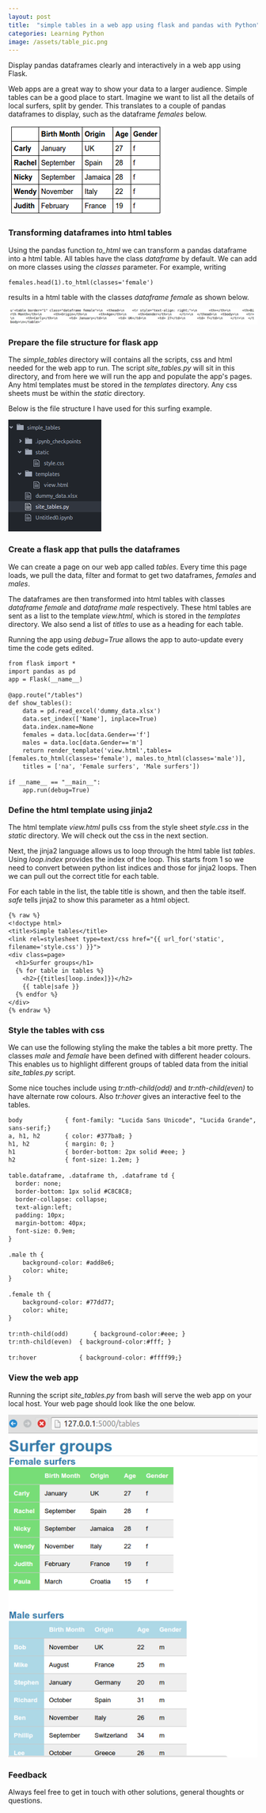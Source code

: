 ```yaml
---
layout: post
title:  "simple tables in a web app using flask and pandas with Python"
categories: Learning Python
image: /assets/table_pic.png
---
```


Display pandas dataframes clearly and interactively in a web app using Flask.
<!--more-->


Web apps are a great way to show your data to a larger audience.  Simple tables can be a good place to start.  Imagine we want to list all the details of local surfers, split by gender.  This translates to a couple of pandas dataframes to display, such as the dataframe *females* below.

![simple dataframe example](/assets/simple_table_df.png)

### Transforming dataframes into html tables
Using the pandas function *to_html* we can transform a pandas dataframe into a html table.  All tables have the class *dataframe* by default.  We can add on more classes using the *classes* parameter.  For example, writing

	females.head(1).to_html(classes='female')

results in a html table with the classes *dataframe female* as shown below.

![html table from pandas](/assets/html_table.png)

### Prepare the file structure for flask app
The *simple_tables* directory will contains all the scripts, css and html needed for the web app to run.  The script *site_tables.py* will sit in this directory, and from here we will run the app and populate the app's pages.  Any html templates must be stored in the *templates* directory.  Any css sheets must be within the *static* directory.

Below is the file structure I have used for this surfing example.

![file structure for flask](/assets/flask_file_structure.png)

### Create a flask app that pulls the dataframes
We can create a page on our web app called *tables*.  Every time this page loads, we pull the data, filter and format to get two dataframes, *females* and *males*.  

The dataframes are then transformed into html tables with classes *dataframe female* and *dataframe male* respectively.  These html tables are sent as a list to the template *view.html*, which is stored in the *templates* directory.  We also send a list of *titles* to use as a heading for each table.

Running the app using *debug=True* allows the app to auto-update every time the code gets edited.

	from flask import *
	import pandas as pd
	app = Flask(__name__)

	@app.route("/tables")
	def show_tables():
	    data = pd.read_excel('dummy_data.xlsx')
	    data.set_index(['Name'], inplace=True)
	    data.index.name=None
	    females = data.loc[data.Gender=='f']
	    males = data.loc[data.Gender=='m']
	    return render_template('view.html',tables=[females.to_html(classes='female'), males.to_html(classes='male')],
	    titles = ['na', 'Female surfers', 'Male surfers'])

	if __name__ == "__main__":
	    app.run(debug=True)

### Define the html template using jinja2
The html template *view.html* pulls css from the style sheet *style.css* in the *static* directory.  We will check out the css in the next section.

Next, the jinja2 language allows us to loop through the html table list *tables*.  Using *loop.index* provides the index of the loop.  This starts from 1 so we need to convert between python list indices and those for jinja2 loops.  Then we can pull out the correct title for each table.  

For each table in the list, the table title is shown, and then the table itself.  *safe* tells jinja2 to show this parameter as a html object.

	{% raw %}
	<!doctype html>
	<title>Simple tables</title>
	<link rel=stylesheet type=text/css href="{{ url_for('static', filename='style.css') }}">
	<div class=page>
	  <h1>Surfer groups</h1>
	  {% for table in tables %}
	    <h2>{{titles[loop.index]}}</h2>
	    {{ table|safe }}
	  {% endfor %}
	</div>
	{% endraw %}

### Style the tables with css
We can use the following styling the make the tables a bit more pretty.  The classes *male* and *female* have been defined with different header colours.  This enables us to highlight different groups of tabled data from the initial *site_tables.py* script.

Some nice touches include using *tr:nth-child(odd)* and *tr:nth-child(even)* to have alternate row colours.  Also *tr:hover* gives an interactive feel to the tables.

	body            { font-family: "Lucida Sans Unicode", "Lucida Grande", sans-serif;}
	a, h1, h2       { color: #377ba8; }
	h1, h2          { margin: 0; }
	h1              { border-bottom: 2px solid #eee; }
	h2              { font-size: 1.2em; }

	table.dataframe, .dataframe th, .dataframe td {
	  border: none;
	  border-bottom: 1px solid #C8C8C8;
	  border-collapse: collapse;
	  text-align:left;
	  padding: 10px;
	  margin-bottom: 40px;
	  font-size: 0.9em;
	}

	.male th {
	    background-color: #add8e6;
	    color: white;
	}

	.female th {
	    background-color: #77dd77;
	    color: white;
	}

	tr:nth-child(odd)		{ background-color:#eee; }
	tr:nth-child(even)	{ background-color:#fff; }

	tr:hover            { background-color: #ffff99;}

### View the web app
Running the script *site_tables.py* from bash will serve the web app on your local host.  Your web page should look like the one below.

![simple tables flask web app](/assets/tables_in_flask_app.png)


### Feedback
Always feel free to get in touch with other solutions, general thoughts or questions.
